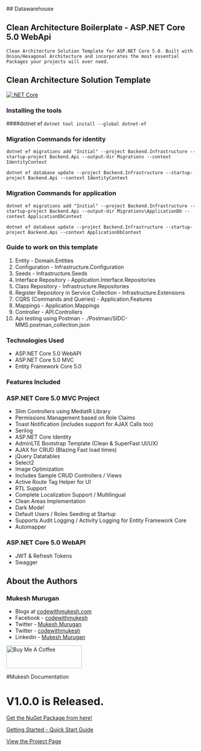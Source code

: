 ﻿﻿## Datawarehouse﻿

## Clean Architecture Boilerplate - ASP.NET Core 5.0 WebApi
`Clean Architecture Solution Template for ASP.NET Core 5.0. Built with Onion/Hexagonal Architecture and incorporates the most essential Packages your projects will ever need.`

## Clean Architecture Solution Template
[![.NET Core](https://github.com/SIDC-MISDEV/SIDC-Datawarehouse/actions/workflows/dotnet-core.yml/badge.svg)](https://github.com/SIDC-MISDEV/SIDC-Datawarehouse/actions/workflows/dotnet-core.yml)

### Installing the tools
####dotnet ef
`dotnet tool install --global dotnet-ef`

### Migration Commands for identity
`dotnet ef migrations add "Initial" --project Backend.Infrastructure --startup-project Backend.Api --output-dir Migrations --context IdentityContext`

`dotnet ef database update --project Backend.Infrastructure --startup-project Backend.Api --context IdentityContext`

### Migration Commands for application
`dotnet ef migrations add "Initial" --project Backend.Infrastructure --startup-project Backend.Api --output-dir Migrations\ApplicationDb --context ApplicationDbContext`

`dotnet ef database update --project Backend.Infrastructure --startup-project Backend.Api --context ApplicationDbContext`

### Guide to work on this template
1. Entity - Domain.Entities
2. Configuration - Infrastructure.Configuration
3. Seeds - Infrastructure.Seeds
4. Interface Repository - Application.Interface.Repositories
5. Class Repository - Infrastructure.Repositories
6. Register Repository in Service Collection -  Infrastructure.Extensions
7. CQRS (Commands and Queries) - Application.Features
8. Mappings - Application.Mappings
9. Controller - API.Controllers
10. Api testing using Postman - ./Postman/SIDC-MMS.postman_collection.json

### Technologies Used

- ASP.NET Core 5.0 WebAPI
- ASP.NET Core 5.0 MVC
- Entity Framework Core 5.0

### Features Included

### ASP.NET Core 5.0 MVC Project
- Slim Controllers using MediatR Library
- Permissions Management based on Role Claims
- Toast Notification (includes support for AJAX Calls too)
- Serilog
- ASP.NET Core Identity
- AdminLTE Bootstrap Template (Clean & SuperFast UI/UX)
- AJAX for CRUD (Blazing Fast load times)
- jQuery Datatables
- Select2
- Image Optimization
- Includes Sample CRUD Controllers / Views
- Active Route Tag Helper for UI
- RTL Support
- Complete Localization Support / Multilingual
- Clean Areas Implementation
- Dark Mode!
- Default Users / Roles Seeding at Startup
- Supports Audit Logging / Activity Logging for Entity Framework Core
- Automapper

### ASP.NET Core 5.0 WebAPI
- JWT & Refresh Tokens
- Swagger



## About the Authors

### Mukesh Murugan
- Blogs at [codewithmukesh.com](https://www.codewithmukesh.com)
- Facebook - [codewithmukesh](https://www.facebook.com/codewithmukesh)
- Twitter - [Mukesh Murugan](https://www.twitter.com/iammukeshm)
- Twitter - [codewithmukesh](https://www.twitter.com/codewithmukesh)
- Linkedin - [Mukesh Murugan](https://www.linkedin.com/in/iammukeshm/)

<a href="https://www.buymeacoffee.com/codewithmukesh" target="_blank"><img src="https://cdn.buymeacoffee.com/buttons/v2/default-yellow.png" alt="Buy Me A Coffee" width="200"  style="height: 60px !important;width: 200px !important;" ></a>

#Mukesh Documentation
# V1.0.0 is Released.

[Get the NuGet Package from here!](https://www.nuget.org/packages/SIDC-Datawarehouse/)

[Getting Started - Quick Start Guide](https://codewithmukesh.com/blog/aspnet-core-hero-boilerplate-quick-start-guide/)

[View the Project Page](https://codewithmukesh.com/project/aspnet-core-hero-boilerplate/)
